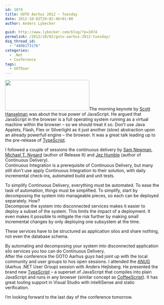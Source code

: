 ```yaml
---
id: 1074
title: GOTO Aarhus 2012 – Tuesday
date: 2012-10-02T20:02:46+01:00
author: Anders Lybecker

guid: http://www.lybecker.com/blog/?p=1074
permalink: /2012/10/02/goto-aarhus-2012-tuesday/
dsq_thread_id:
  - "4808173176"
categories:
  - .Net
  - Conference
tags:
  - GOTOaar
---
```

[<img loading="lazy" class="alignright size-full wp-image-1077" title="typescript-preview" src="http://www.lybecker.com/blog/wp-content/uploads/typescript-preview.png" alt="" width="275" height="100" />](http://www.lybecker.com/blog/wp-content/uploads/typescript-preview.png)The morning keynote by [Scott Hanselman](https://twitter.com/shanselman) was about the true power of JavaScript. He argued that JavaScript in the browser is a full operating system running as a virtual machine within the browser – so we should treat it so. Don’t use Java Applets, Flash, Flex or Silverlight as it just another (slow) abstraction upon an already powerfull engine – the browser. It was a great talk leading up to the pre-release of [TypeScript](http://www.typescriptlang.org/).

I followed a couple of sessions the continuous delivery by [Sam Newman](https://twitter.com/samnewman), [Michael T. Nygard](https://twitter.com/mtnygard) (author of Release It) and [Jez Humble](https://twitter.com/jezhumble) (author of Continuous Delivery).  
Continuous Integration is a prerequisite of Continuous Delivery, but many still don’t use apply Continuous Integration to their solution, with daily incremental check-ins, automated build and unit tests.

To simplify Continuous Delivery, everything must be automated. To ease the task of automation, things must be simplified. To simplify, start by decomposing the system into manageable pieces, so each can be deployed separately. How?  
Decompose the system into disconnected services makes it easier to deploy a subset of the system. This limits the impact of a deployment. It even makes it possible to mitigate the risk further by making small incremental changes by only deploying one subsystem at the time.

These services have to be structured as application silos and share nothing, not even the database schema.

By automating and decomposing your system into disconnected application silo services you too can do Continuous Delivery.  
After the conference the GOTO Aarhus guys had joint up with the local community and user groups to hos open sessions. I attended the [ANUG](http://www.anug.dk/) (Aarhus .NET User Group) session with Anders Hejlsberg. He presented the brand new [TypeScript](http://www.typescriptlang.org/) – a superset of JavaScript that compiles into plain JavaScript and runs in any browser (similar concept as [CoffeeScript](http://coffeescript.org/)). It has great tooling support in Visual Studio with intelliSense and static verification.

I’m looking forward to the last day of the conference tomorrow.
